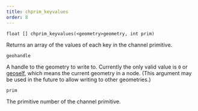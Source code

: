 ```yaml
---
title: chprim_keyvalues
order: 8
---
```

`float [] chprim_keyvalues(<geometry>geometry, int prim)`

Returns an array of the values of each key in the channel primitive.

`geohandle`

A handle to the geometry to write to. Currently the only valid value is `0` or [geoself](/en/houdini-vex/geometry/geoself "Returns a handle to the current geometry."), which means the current geometry in a node. (This argument may be used in the future to allow writing to other geometries.)

`prim`

The primitive number of the channel primitive.
